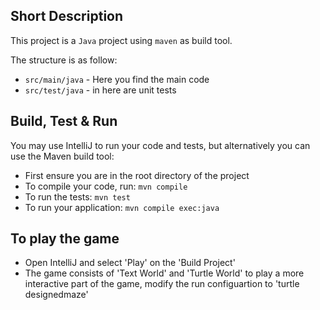 ## Short Description
This project is a `Java` project using `maven` as build tool.

The structure is as follow:
* `src/main/java` - Here you find the main code
* `src/test/java` - in here are unit tests

## Build, Test & Run
You may use IntelliJ to run your code and tests, but alternatively you can use the Maven build tool:
* First ensure you are in the root directory of the project
* To compile your code, run: `mvn compile` 
* To run the tests: `mvn test`
* To run your application: `mvn compile exec:java`

## To play the game
* Open IntelliJ and select 'Play' on the 'Build Project'
* The game consists of 'Text World' and 'Turtle World' to play a more interactive part of the game, modify the run configuartion to 'turtle designedmaze' 
